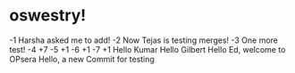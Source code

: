 # oswestry!

-1 Harsha asked me to add!
-2 Now Tejas is testing merges!
-3 One more test!
-4 +7
-5 +1
-6 +1
-7 +1
Hello Kumar
Hello Gilbert
Hello Ed, welcome to OPsera
Hello, a new Commit for testing

